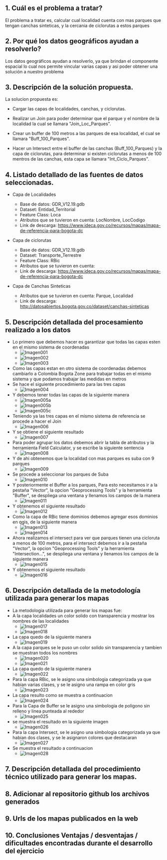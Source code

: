 
##  1. Cuál es el problema a tratar?

 El problema a tratar es, calcular cual localidad cuenta con mas parques que tengan canchas sinteticas, y la cercania de ciclorutas a estos parques

## 2. Por qué los datos geográficos ayudan a resolverlo?

Los datos geográficos ayudan a resolverlo, ya que brindan el componente espacial lo cual nos permite vincular varias capas y asi poder obtener una solución a nuestro problema
   
## 3. Descripción de la solución propuesta.

La solucion propuesta es:

* Cargar las capas de localidades, canchas, y ciclorutas.

* Realizar un Join para poder determinar que el parque y el nombre de la localidad la cual se llamara "Join_Loc_Parques".

* Crear un buffer de 100 metros a las parques de esa localidad, el cual se llamara "Buff_100_Parques".

* Hacer un Intersect entre el buffer de las canchas (Buff_100_Parques) y la capa de ciclorutas, para determinar si existen ciclorutas a menos de 100 mentros de las canchas, esta capa se llamara "Int_Ciclo_Parques".
    
## 4. Listado detallado de las fuentes de datos seleccionadas.

* Capa de Localidades
    - Base de datos: GDR_V12.19.gdb
    - Dataset: Entidad_Territorial
    - Feature Class: Loca
    - Atributos que se tuvieron en cuenta: LocNombre, LocCodigo
    - Link de descarga: https://www.ideca.gov.co/recursos/mapas/mapa-de-referencia-para-bogota-dc

* Capa de ciclorutas 
    - Base de datos: GDR_V12.19.gdb
    - Dataset: Transporte_Terrestre
    - Feature Class: RBic
    - Atributos que se tuvieron en cuenta:
    - Link de descarga: https://www.ideca.gov.co/recursos/mapas/mapa-de-referencia-para-bogota-dc

* Capa de Canchas Sinteticas 
    - Atributos que se tuvieron en cuenta: Parque, Localidad
    - Link de descarga: http://datosabiertos.bogota.gov.co/dataset/canchas-sinteticas

## 5. Descripción detallada del procesamiento realizado a los datos 

* Lo primero que debemos hacer es garantizar que todas las capas esten en el mismo sistema de coordenadas
    - ![Imagen001](Imagenes/Imagen001.PNG "Imagen001")
    - ![Imagen002](Imagenes/Imagen002.PNG "Imagen002")
    - ![Imagen003](Imagenes/Imagen003.PNG "Imagen003")
* Como las capas estan en otro sistema de coordenadas debemos cambiarlo a Colombia Bogota Zone para trabajar todas en el mismo sistema y que podamos trabajar las medidas en metros
* Se hace el siguiente procedimiento para las tres capas
    - ![Imagen004](Imagenes/Imagen004.PNG "Imagen004")
* Y debemos tener todas las capas de la siguiente manera
    - ![Imagen005a](Imagenes/Imagen005a.PNG "Imagen005a")
    - ![Imagen005b](Imagenes/Imagen005b.PNG "Imagen005b")
    - ![Imagen005c](Imagenes/Imagen005c.PNG "Imagen005c")
* Teniendo ya las tres capas en el mismo sistema de referencia se procede a hacer el Join
    - ![Imagen006](Imagenes/Imagen006.PNG "Imagen006")
* Y se obtiene el siguiente resultado
    - ![Imagen007](Imagenes/Imagen007.PNG "Imagen007")
* Para poder agrupar los datos debemos abrir la tabla de atributos y la herramienta Field Calculator, y se escribe la siguiente sentencia
    - ![Imagen008](Imagenes/Imagen008.PNG "Imagen008")
* Y de ahi obtenemos que la localidad con mas parques es suba con 9 parques
    - ![Imagen009](Imagenes/Imagen009.PNG "Imagen009")
* Se procede a seleccionar los parques de Suba
    - ![Imagen010](Imagenes/Imagen010.PNG "Imagen010")
* Y posteriormente el Buffer a los parques, Para esto necesitamos ir a la pestaña "Vector", la opcion "Geoprocessing Tools" y la herramienta "Buffer", se despliega una ventana y llenamos los campos de la manera
    - ![Imagen011](Imagenes/Imagen011.PNG "Imagen011")
* Y obtenemos el siguiente resultado
    - ![Imagen012](Imagenes/Imagen012.PNG "Imagen012")
* Como la capa de RBic tiene dominios debemos agregar esos dominios en qgis, de la siguiente manera
    - ![Imagen013](Imagenes/Imagen013.PNG "Imagen013")
    - ![Imagen014](Imagenes/Imagen014.PNG "Imagen014")
* Ahora realizamos el intersect para ver que parques tienen una cicloruta a menos de 100 metros, para el intersect debemos ir a la pestaña "Vector", la opcion "Geoprocessing Tools" y la herramienta "Intersection...", se despliega una ventana y llenamos los campos de la siguiente manera
    - ![Imagen015](Imagenes/Imagen015.PNG "Imagen015")
* Y obtenemos el siguiente resultado
    - ![Imagen016](Imagenes/Imagen016.PNG "Imagen016")

## 6. Descripción detallada de la metodología utilizada para generar los mapas 

* La metodologia utilizada para generar los mapas fue:
* A la capa localidades un color solido con transparencia y mostrar los nombres de las localidades
    - ![Imagen017](Imagenes/Imagen017.PNG "Imagen017")
    - ![Imagen018](Imagenes/Imagen018.PNG "Imagen018")
* La capa quedo de la siguiente manera
    - ![Imagen019](Imagenes/Imagen019.PNG "Imagen019")
* A la capa parques se le puso un color solido sin transparencia y tambien se muestran todos los nombres
    - ![Imagen020](Imagenes/Imagen020.PNG "Imagen020")
    - ![Imagen021](Imagenes/Imagen021.PNG "Imagen021")
* La capa quedo de la siguiente manera
    - ![Imagen022](Imagenes/Imagen022.PNG "Imagen022")
* Para la capa RBic, se le asigno una simbologia categorizada ya que habian varias clases, y se le asigno una rampa en color gris
    - ![Imagen023](Imagenes/Imagen023.PNG "Imagen023")
* La capa resulto como se muestra a continuacion 
    - ![Imagen024](Imagenes/Imagen024.PNG "Imagen024")
* Para la Capa de Buffer se le asigno una simbologia de poligono sin relleno y linea punteada al rededor
    - ![Imagen025](Imagenes/Imagen025.PNG "Imagen025")
* se muestra el resultado en la siguiente imagen
    - ![Imagen026](Imagenes/Imagen026.PNG "Imagen026")
* Para la capa Intersect, se le asigno una simbologia categorizada ya que habian dos clases, y se le asignaron colores que destacaran
    - ![Imagen027](Imagenes/Imagen027.PNG "Imagen027")
* Se muestra el resultado a continuacion
    - ![Imagen028](Imagenes/Imagen028.PNG "Imagen028")



## 7. Descripción detallada del procedimiento técnico utilizado para generar los mapas.

## 8. Adicionar al repositorio github los archivos generados

## 9. Urls de los mapas publicados en la web
    
## 10. Conclusiones Ventajas / desventajas / dificultades encontradas durante el desarrollo del ejercicio

